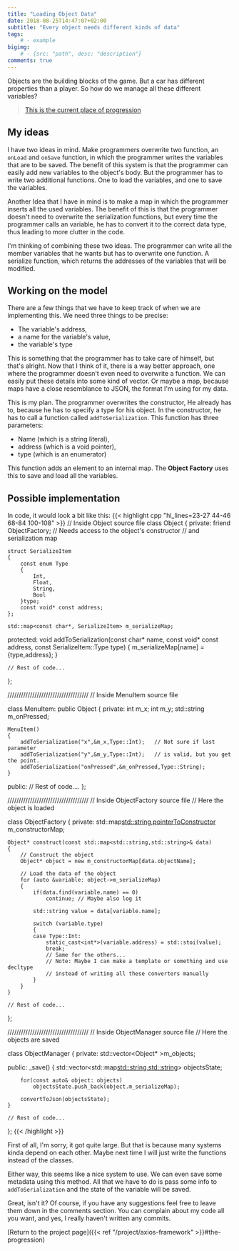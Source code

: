 ```yaml
---
title: "Loading Object Data"
date: 2018-08-25T14:47:07+02:00
subtitle: "Every object needs different kinds of data"
tags: 
    # - example
bigimg: 
    # - {src: "path", desc: "description"}
comments: true
---
```

Objects are the building blocks of the game. But a car has different properties than a player. So how do we manage all these different variables?

<!--more-->

> [This is the current place of progression](https://github.com/antjowie/Axios-framework/tree/d4fadadcc3b5d1e5f83e212bf10e151734223de3)

## My ideas
I have two ideas in mind. Make programmers overwrite two function, an `onLoad` and `onSave` function, in which the programmer writes the variables that are to be saved. The benefit of this system is that the programmer can easily add new variables to the object's body. But the programmer has to write two additional functions. One to load the variables, and one to save the variables.

Another Idea that I have in mind is to make a map in which the programmer inserts all the used variables. The benefit of this is that the programmer doesn't need to overwrite the serialization functions, but every time the programmer calls an variable, he has to convert it to the correct data type, thus leading to more clutter in the code.

I'm thinking of combining these two ideas. The programmer can write all the member variables that he wants but has to overwrite one function. A serialize function, which returns the addresses of the variables that will be modified. 

## Working on the model
There are a few things that we have to keep track of when we are implementing this. We need three things to be precise:

* The variable's address,
* a name for the variable's value,
* the variable's type

This is something that the programmer has to take care of himself, but that's alright. Now that I think of it, there is a way better approach, one where the programmer doesn't even need to overwrite a function. We can easily put these details into some kind of vector. Or maybe a map, because maps have a close resemblance to JSON, the format I'm using for my data.

This is my plan. The programmer overwrites the constructor, He already has to, because he has to specify a type for his object. In the constructor, he has to call a function called `addToSerialization`. This function has three parameters:

* Name (which is a string literal),
* address (which is a void pointer),
* type (which is an enumerator)

This function adds an element to an internal map. The **Object Factory** uses this to save and load all the variables.

## Possible implementation
In code, it would look a bit like this:
{{< highlight cpp "hl_lines=23-27 44-46 68-84 100-108" >}}
// Inside Object source file
class Object
{
private:
    friend ObjectFactory;   // Needs access to the object's constructor
                            // and serialization map

    struct SerializeItem
    {
        const enum Type
        {
            Int,
            Float,
            String,
            Bool
        }type;
        const void* const address;
    };

    std::map<const char*, SerializeItem> m_serializeMap;

protected:
    void addToSerialization(const char* name,
        const void* const address, const SerializeItem::Type type)
        {
            m_serializeMap[name] = {type,address};
        }

    // Rest of code...
};

////////////////////////////////////
// Inside MenuItem source file

class MenuItem: public Object
{
private:
    int m_x;
    int m_y;
    std::string m_onPressed;

    MenuItem()    
    {
        addToSerialization("x",&m_x,Type::Int);   // Not sure if last parameter  
        addToSerialization("y",&m_y,Type::Int);   // is valid, but you get the point.
        addToSerialization("onPressed",&m_onPressed,Type::String);    
    }

public: 
    // Rest of code....
};

////////////////////////////////////
// Inside ObjectFactory source file
// Here the object is loaded

class ObjectFactory
{
private:
    std::map<std::string,pointerToConstructor> m_constructorMap;

    Object* construct(const std::map<std::string,std::string>& data)
    {
        // Construct the object
        Object* object = new m_constructorMap[data.objectName];

        // Load the data of the object
        for (auto &variable: object->m_serializeMap)
        {
            if(data.find(variable.name) == 0)
                continue; // Maybe also log it

            std::string value = data[variable.name];
         
            switch (variable.type)
            {
            case Type::Int:
                static_cast<int*>(variable.address) = std::stoi(value);
                break;
                // Same for the others...
                // Note: Maybe I can make a template or something and use decltype
                // instead of writing all these converters manually
            }
        }
    }

    // Rest of code...
};

////////////////////////////////////
// Inside ObjectManager source file
// Here the objects are saved

class ObjectManager
{
private:
    std::vector<Object* >m_objects;

public:
    _save()
    {
        std::vector<std::map<std::string,std::string>> objectsState;

        for(const auto& object: objects)
            objectsState.push_back(object.m_serializeMap);

        convertToJson(objectsState);
    }    

    // Rest of code...
};
{{< /highlight >}}

First of all, I'm sorry, it got quite large. But that is because many systems kinda depend on each other. Maybe next time I will just write the functions instead of the classes.

Either way, this seems like a nice system to use. We can even save some metadata using this method. All that we have to do is pass some info to `addToSerialization` and the state of the variable will be saved.

Great, isn't it? Of course, if you have any suggestions feel free to leave them down in the comments section. You can complain about my code all you want, and yes, I really haven't written any commits.

[Return to the project page]({{< ref "/project/axios-framework" >}}#the-progression)